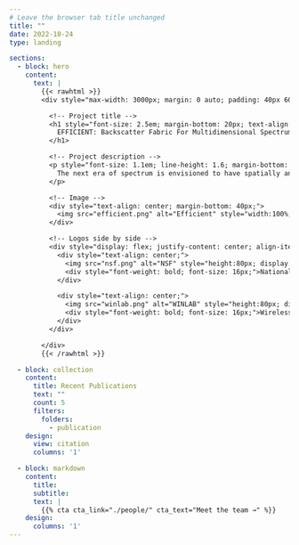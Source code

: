 ```yaml
---
# Leave the browser tab title unchanged
title: ""  
date: 2022-10-24
type: landing

sections:
  - block: hero
    content:
      text: |
        {{< rawhtml >}}
        <div style="max-width: 3000px; margin: 0 auto; padding: 40px 60px; box-sizing: border-box;">

          <!-- Project title -->
          <h1 style="font-size: 2.5em; margin-bottom: 20px; text-align: center;">
            EFFICIENT: Backscatter Fabric For Multidimensional Spectrum Situational Awareness and Protection
          </h1>

          <!-- Project description -->
          <p style="font-size: 1.1em; line-height: 1.6; margin-bottom: 30px; text-align: center;">
            The next era of spectrum is envisioned to have spatially and spectrally adjacent systems that are dynamic...
          </p>

          <!-- Image -->
          <div style="text-align: center; margin-bottom: 40px;">
            <img src="efficient.png" alt="Efficient" style="width:100%; max-width:100%; height:auto; display:block; margin: 0 auto;">
          </div>

          <!-- Logos side by side -->
          <div style="display: flex; justify-content: center; align-items: center; gap: 80px; flex-wrap: wrap; margin-bottom: 20px;">
            <div style="text-align: center;">
              <img src="nsf.png" alt="NSF" style="height:80px; display:block; margin: 0 auto 10px;">
              <div style="font-weight: bold; font-size: 16px;">National Science Foundation (NSF)</div>
            </div>

            <div style="text-align: center;">
              <img src="winlab.png" alt="WINLAB" style="height:80px; display:block; margin: 0 auto 10px;">
              <div style="font-weight: bold; font-size: 16px;">Wireless Information Network Laboratory (WINLAB)</div>
            </div>
          </div>

        </div>
        {{< /rawhtml >}}

  - block: collection
    content:
      title: Recent Publications
      text: ""
      count: 5
      filters:
        folders:
          - publication
    design:
      view: citation
      columns: '1'

  - block: markdown
    content:
      title:
      subtitle:
      text: |
        {{% cta cta_link="./people/" cta_text="Meet the team →" %}}
    design:
      columns: '1'
---
```

